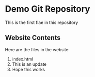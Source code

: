 # Demo Git Repository

This is the first flae in this repository

## Website Contents

Here are the files in the website

1. index.html
2. This is an update
3. Hope this works
